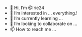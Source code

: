 - 👋 Hi, I’m @Irie24
- 👀 I’m interested in ... everything.!
- 🌱 I’m currently learning ... 
- 💞️ I’m looking to collaborate on ...
- 📫 How to reach me ...

<!---
Irie24/Irie24 is a ✨ special ✨ repository because its `README.md` (this file) appears on your GitHub profile.
You can click the Preview link to take a look at your changes.
--->

